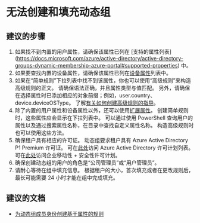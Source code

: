 <properties 
    pageTitle="I can't create and populate a dynamic group"
    description= "创建和填充动态组时出现问题 "
    service="microsoft.aad"
    resource="Microsoft_AAD_IAM"
    authors="curtand"
    displayOrder="2519"
    selfHelpType="resource"
    resourceTags="userandgroups_overview,userandgroups_group"
    cloudEnvironments="public"
 />



# <a name="i-cant-create-and-populate-a-dynamic-group"></a>无法创建和填充动态组

## <a name="recommended-steps"></a>**建议的步骤**
1.    如果找不到内置的用户属性，请确保该属性已列在 [支持的属性列表] (https://docs.microsoft.com/azure/active-directory/active-directory-groups-dynamic-membership-azure-portal#supported-properties) 中。
2.    如果要查找内置的设备属性，请确保该属性已列在[设备属性](https://docs.microsoft.com/azure/active-directory/active-directory-groups-dynamic-membership-azure-portal#using-attributes-to-create-rules-for-device-objects)列表中。
3.    如果在“简单规则”下拉列表中找不到该属性，你也可以使用“高级规则”来构造高级规则的正文。 请确保语法正确，并且属性类型与值匹配。 另外，请确保在选择属性时已添加相应的对象前缀；例如，user.country、device.deviceOSType。
了解[有关如何创建高级规则的指导](https://docs.microsoft.com/azure/active-directory/active-directory-groups-dynamic-membership-azure-portal#constructing-the-body-of-an-advanced-rule)。 
4.    除了内置的用户属性和设备属性以外，还可以使用[扩展属性](https://docs.microsoft.com/azure/active-directory/active-directory-groups-dynamic-membership-azure-portal#extension-attributes-and-custom-attributes)。 创建简单规则时，这些属性应会显示在下拉列表中。 可以通过使用 PowerShell 查询用户的属性以及通过搜索属性名称，在目录中查找自定义属性名称。 构造高级规则时也可以使用这些方法。  
5.    确保租户具有相应的许可证。 动态组要求租户具有 Azure Active Directory P1 Premium 许可证。 可在[此处](https://www.microsoft.com/cloud-platform/azure-active-directory-pricing)访问 Azure Active Directory 许可计划列表。 可在[此处](https://www.microsoft.com/cloud-platform/enterprise-mobility-security-pricing)访问企业移动性 + 安全性许可计划。
6.    确保创建动态组的用户的角色是“公司管理员”或“用户管理员”。  
7.    请耐心等待在组中填充信息。 根据租户的大小，首次填充或者在更改规则后，最长可能需要 24 小时才能在组中完成填充。

## <a name="recommended-documents"></a>**建议的文档**

* [为动态组成员身份创建基于属性的规则](https://docs.microsoft.com/azure/active-directory/active-directory-groups-dynamic-membership-azure-portal) 

